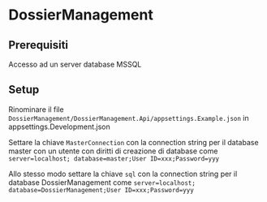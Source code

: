 # DossierManagement

## Prerequisiti
Accesso ad un server database MSSQL

## Setup
Rinominare il file `DossierManagement/DossierManagement.Api/appsettings.Example.json` in appsettings.Development.json  

Settare la chiave `MasterConnection` con la connection string per il database master con un utente con diritti di creazione di database come 
`server=localhost; database=master;User ID=xxx;Password=yyy`  

Allo stesso modo settare la chiave `sql` con la connection string per il database DossierManagement come `server=localhost; database=DossierManagement;User ID=xxx;Password=yyy`

